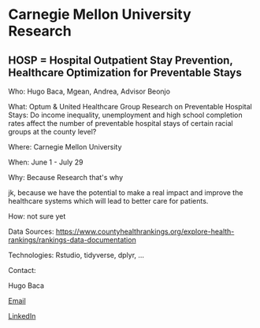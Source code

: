 # Carnegie Mellon University Research

## HOSP = Hospital Outpatient Stay Prevention, Healthcare Optimization for Preventable Stays

Who: Hugo Baca, Mgean, Andrea, Advisor Beonjo 

What: Optum & United Healthcare Group Research on Preventable Hospital Stays: Do income inequality, unemployment and high school completion rates affect the number of preventable hospital stays of certain racial groups at the county level?

Where: Carnegie Mellon University 

When: June 1 - July 29 

Why: Because Research that's why 

jk, because we have the potential to make a real impact and improve the healthcare systems which will lead to better care for patients. 

How: not sure yet 

Data Sources: https://www.countyhealthrankings.org/explore-health-rankings/rankings-data-documentation

Technologies: Rstudio, tidyverse, dplyr, ...

Contact:

Hugo Baca

[Email](hugo123baca@gmail)

[LinkedIn]( www.linkedin.com/in/hugobaca)
